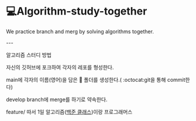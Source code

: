 # 💻Algorithm-study-together
<p>We practice branch and merg by solving algorithms together.</p>
---


<p>알고리즘 스터디 방법</p>
<p>자신의 깃허브에 포크하여 각자의 레포를 형성한다.</p>
<p>main에 각자의 이름(영어)을 담은 💾 폴더를 생성한다.( :octocat:git을 통해 commit한다)</p>
<p>develop branch에 merge를 하기로 약속한다.</p>

feature/
따서 1일 알고리즘(<a href="https://solved.ac/class">백준 클래스</a>)이랑 프로그래머스
